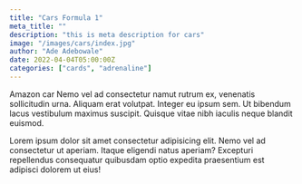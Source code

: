 ```yaml
---
title: "Cars Formula 1"
meta_title: ""
description: "this is meta description for cars"
image: "/images/cars/index.jpg"
author: "Ade Adebowale"
date: 2022-04-04T05:00:00Z
categories: ["cards", "adrenaline"]
---
```


Amazon car Nemo vel ad consectetur namut rutrum ex, venenatis sollicitudin urna. Aliquam erat volutpat. Integer eu ipsum sem. Ut bibendum lacus vestibulum maximus suscipit. Quisque vitae nibh iaculis neque blandit euismod.

Lorem ipsum dolor sit amet consectetur adipisicing elit. Nemo vel ad consectetur ut aperiam. Itaque eligendi natus aperiam? Excepturi repellendus consequatur quibusdam optio expedita praesentium est adipisci dolorem ut eius!
